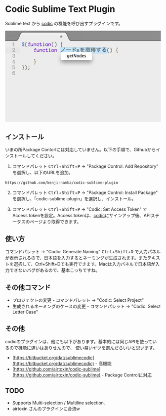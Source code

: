 # Codic Sublime Text Plugin
Sublime text から [codic](https://codic.jp/) の機能を呼び出すプラグインです。

![codic plugin](https://raw.githubusercontent.com/codic-project/codic-sublime-plugin/master/screenshot.png)

## インストール
いまの所Package Contorlには対応していません。以下の手順で、Githubからインストールしてください。

1. コマンドパレット <kbd>Ctrl</kbd>+<kbd>Shift</kbd>+<kbd>P</kbd> →  "Package Control: Add Repository" を選択し、以下のURLを追加。
 
 `https://github.com/kenji-namba/codic-sublime-plugin`

2. コマンドパレット <kbd>Ctrl</kbd>+<kbd>Shift</kbd>+<kbd>P</kbd> →  "Package Control: Install Package" を選択し、「codic-sublime-plugin」を選択し、インストール。

3. コマンドパレット <kbd>Ctrl</kbd>+<kbd>Shift</kbd>+<kbd>P</kbd> → "Codic: Set Access Token" でAccess tokenを設定。Access tokenは、[codic](https://codic.jp/)にサインアップ後、APIステータスのページより取得できます。

## 使い方
コマンドパレット → "Codic: Generate Naming" <kbd>Ctrl</kbd>+<kbd>Shift</kbd>+<kbd>D</kbd> で入力パネルが表示されるので、日本語を入力するとネーミングが生成されます。またテキストを選択して、Ctrl+Shift+Dでも実行できます。Macは入力パネルで日本語が入力できないバグがあるので、基本こっちですね。

## その他コマンド
- プロジェクトの変更 - コマンドパレット → "Codic: Select Project"
- 生成されるネーミングのケースの変更 - コマンドパレット →  "Codic: Select Letter Case"

## その他
codicのプラグインは、他にも以下があります。基本的には同じAPIを使っているので機能に違いはありせんので、
使い易いヤツを選んだらいいと思います。

- [https://bitbucket.org/dat/sublimecodic](https://bitbucket.org/dat/sublimecodic) - 高機能
- [https://github.com/airtoxin/codic-sublime](https://github.com/airtoxin/codic-sublime) - Package Controlに対応

## TODO
- Supports Multi-selection / Multiline selection.
- airtoxin さんのプラグインに合流w
